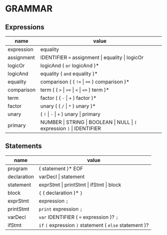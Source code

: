 # GRAMMAR

## Expressions

| name       | value                                                                   |
| ---------- | ----------------------------------------------------------------------- |
| expression | equality                                                                |
| assignment | IDENTIFIER `=` assignment \| equality \| logicOr                        |
| logicOr    | logicAnd ( `or` logicAnd )\*                                            |
| logicAnd   | equality ( `and` equality )\*                                           |
| equality   | comparison ( ( `!=` \| `==` ) comparison )\*                            |
| comparison | term ( ( `>` \| `>=` \| `<` \| `<=` ) term )\*                          |
| term       | factor ( ( `-` \| `+` ) factor )\*                                      |
| factor     | unary ( ( `/` \| `*` ) unary )\*                                        |
| unary      | ( `!` \| `-` \| `+` ) unary \| primary                                  |
| primary    | NUMBER \| STRING \| BOOLEAN \| NULL \| `(` expression `)` \| IDENTIFIER |

## Statements

| name        | value                                                   |
| ----------- | ------------------------------------------------------- |
| program     | ( statement )\* EOF                                     |
| declaration | varDecl \| statement                                    |
| statement   | exprStmt \| printStmt \| ifStmt \| block                |
| block       | `{` ( declaration )\* `}`                               |
| exprStmt    | expression `;`                                          |
| printStmt   | `print` expression `;`                                  |
| varDecl     | `var` IDENTIFIER ( `=` expression )? `;`                |
| ifStmt      | `if` `(` expression `)` statement ( `else` statement )? |

